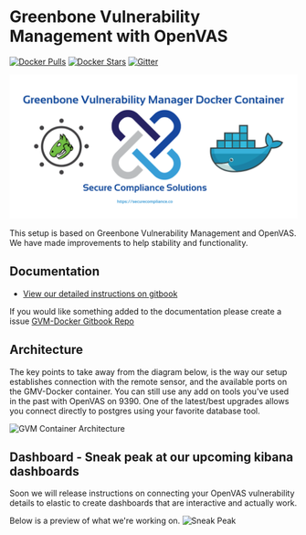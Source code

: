 # Greenbone Vulnerability Management with OpenVAS

[![Docker Pulls](https://img.shields.io/docker/pulls/securecompliance/gvm.svg)](https://hub.docker.com/r/securecompliance/gvm/)
[![Docker Stars](https://img.shields.io/docker/stars/securecompliance/gvm.svg)](https://hub.docker.com/r/securecompliance/gvm/)
[![Gitter](https://badges.gitter.im/Secure-Compliance-Solutions-LLC/gvm-docker.svg)](https://gitter.im/Secure-Compliance-Solutions-LLC/gvm-docker)

![](https://github.com/SCS-Labs/Images/raw/main/scs-gvm.png)

This setup is based on Greenbone Vulnerability Management and OpenVAS. We have made improvements to help stability and functionality.

## Documentation
* [View our detailed instructions on gitbook](https://securecompliance.gitbook.io/projects/openvas-greenbone-deployment-full-guide)

If you would like something added to the documentation please create a issue [GVM-Docker Gitbook Repo](https://github.com/Secure-Compliance-Solutions-LLC/gitbook/issues)

## Architecture

The key points to take away from the diagram below, is the way our setup establishes connection with the remote sensor, and the available ports on the GMV-Docker container. You can still use any add on tools you've used in the past with OpenVAS on 9390. One of the latest/best upgrades allows you connect directly to postgres using your favorite database tool. 

![GVM Container Architecture](https://securecompliance.co/wp-content/uploads/2020/11/SCS-GVM-Docker.svg)

## Dashboard - Sneak peak at our upcoming kibana dashboards

Soon we will release instructions on connecting your OpenVAS vulnerability details to elastic to create dashboards that are interactive and actually work. 

Below is a preview of what we're working on.
![Sneak Peak](https://securecompliance.co/wp-content/uploads/2020/11/dashboard.png)
